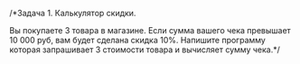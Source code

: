 /*Задача 1. Калькулятор скидки.

Вы покупаете 3 товара в магазине. Если сумма вашего чека превышает 10 000 руб, 
вам будет сделана скидка 10%. Напишите программу которая запрашивает 3 
стоимости товара и вычисляет сумму чека.*/